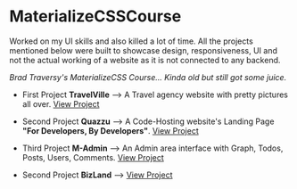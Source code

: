 # MaterializeCSSCourse
Worked on my UI skills and also killed a lot of time. All the projects mentioned below were built to showcase design, responsiveness, UI and not the actual working of a website as it is not connected to any backend.  

*Brad Traversy's MaterializeCSS Course... Kinda old but still got some juice.*

<!-- Place this tag in your head or just before your close body tag. -->
<script async defer src="https://buttons.github.io/buttons.js"></script>

* First Project **TravelVille** --> A Travel agency website with pretty pictures all over. <a href="https://yashas.pythonanywhere.com/travelvilla" target="_blank">View Project</a>

* Second Project **Quazzu** --> A Code-Hosting website's Landing Page **"For Developers, By Developers"**. <a href="https://yashas.pythonanywhere.com/quazzu" target="_blank">View Project</a>

* Third Project **M-Admin** --> An Admin area interface with Graph, Todos, Posts, Users, Comments. <a href="https://yashas.pythonanywhere.com/madmin" target="_blank">View Project</a>

* Second Project **BizLand** --> <a href="https://yashas.pythonanywhere.com/quazzu" target="_blank">View Project</a>
